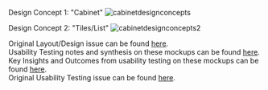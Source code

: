 Design Concept 1: "Cabinet"
![cabinetdesignconcepts](https://cloud.githubusercontent.com/assets/12971245/8288907/23e9e29c-18e7-11e5-85ba-a1364d07b8af.png)


Design Concept 2: "Tiles/List"
![cabinetdesignconcepts2](https://cloud.githubusercontent.com/assets/12971245/8288917/2bbf8d14-18e7-11e5-99fc-8ecb4f0a5c1e.png)  

Original Layout/Design issue can be found [here](https://github.com/excellaco/open-cabinet/issues/65).  
Usability Testing notes and synthesis on these mockups can be found [here](https://github.com/excellaco/open-cabinet/tree/master/documents/Usability%20Testing_1).  
Key Insights and Outcomes from usability testing on these mockups can be found [here](https://github.com/excellaco/open-cabinet/wiki/Design:-Round-1-Usability-Testing).  
Original Usability Testing issue can be found [here](https://github.com/excellaco/open-cabinet/issues/48).   
